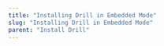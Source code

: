 ```yaml
---
title: "Installing Drill in Embedded Mode"
slug: "Installing Drill in Embedded Mode"
parent: "Install Drill"
---
```

